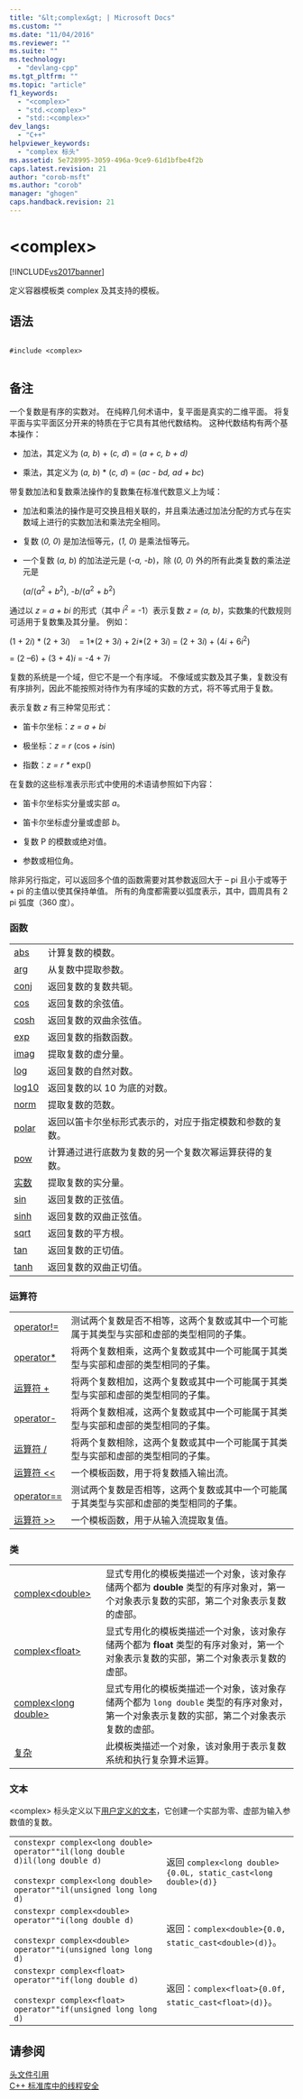 ```yaml
---
title: "&lt;complex&gt; | Microsoft Docs"
ms.custom: ""
ms.date: "11/04/2016"
ms.reviewer: ""
ms.suite: ""
ms.technology: 
  - "devlang-cpp"
ms.tgt_pltfrm: ""
ms.topic: "article"
f1_keywords: 
  - "<complex>"
  - "std.<complex>"
  - "std::<complex>"
dev_langs: 
  - "C++"
helpviewer_keywords: 
  - "complex 标头"
ms.assetid: 5e728995-3059-496a-9ce9-61d1bfbe4f2b
caps.latest.revision: 21
author: "corob-msft"
ms.author: "corob"
manager: "ghogen"
caps.handback.revision: 21
---
```

# &lt;complex&gt;
[!INCLUDE[vs2017banner](../assembler/inline/includes/vs2017banner.md)]

定义容器模板类 complex 及其支持的模板。  
  
## 语法  
  
```  
  
#include <complex>  
  
```  
  
## 备注  
 一个复数是有序的实数对。  在纯粹几何术语中，复平面是真实的二维平面。  将复平面与实平面区分开来的特质在于它具有其他代数结构。  这种代数结构有两个基本操作：  
  
-   加法，其定义为 \(*a, b*\) \+ \(*c, d*\) \= \(*a \+ c, b \+ d\)*  
  
-   乘法，其定义为 \(*a, b*\) \* \(*c, d*\) \= \(*ac \- bd, ad \+ bc*\)  
  
 带复数加法和复数乘法操作的复数集在标准代数意义上为域：  
  
-   加法和乘法的操作是可交换且相关联的，并且乘法通过加法分配的方式与在实数域上进行的实数加法和乘法完全相同。  
  
-   复数 \(*0, 0*\) 是加法恒等元，\(*1, 0*\) 是乘法恒等元。  
  
-   一个复数 \(*a, b*\) 的加法逆元是 \(*\-a, \-b*\)，除 \(*0, 0*\) 外的所有此类复数的乘法逆元是  
  
     \(*a*\/\(*a*<sup>2</sup> \+ *b*<sup>2</sup>\), \-*b*\/\(*a*<sup>2</sup> \+ *b*<sup>2</sup>\)  
  
 通过以 *z \= a \+ bi* 的形式（其中 *i*<sup>2</sup> *\=* \-1）表示复数 *z \= \(a, b\)*，实数集的代数规则可适用于复数集及其分量。  例如：  
  
 \(1 \+ 2*i*\) \* \(2 \+ 3*i*\)    \= 1\*\(2 \+ 3*i*\) \+ 2*i*\*\(2 \+ 3*i*\) \= \(2 \+ 3*i*\) \+ \(4*i* \+ 6*i*<sup>2</sup>\)  
  
 \= \(2 –6\) \+ \(3 \+ 4\)*i* \= \-4 \+ 7*i*  
  
 复数的系统是一个域，但它不是一个有序域。  不像域或实数及其子集，复数没有有序排列，因此不能按照对待作为有序域的实数的方式，将不等式用于复数。  
  
 表示复数 *z* 有三种常见形式：  
  
-   笛卡尔坐标：*z \= a \+ bi*  
  
-   极坐标：*z \= r* \(cos *\+ i*sin\)  
  
-   指数：*z \= r \** exp\(\)  
  
 在复数的这些标准表示形式中使用的术语请参照如下内容：  
  
-   笛卡尔坐标实分量或实部 *a*。  
  
-   笛卡尔坐标虚分量或虚部 *b*。  
  
-   复数 P 的模数或绝对值。  
  
-   参数或相位角。  
  
 除非另行指定，可以返回多个值的函数需要对其参数返回大于 – pi 且小于或等于 \+ pi 的主值以使其保持单值。  所有的角度都需要以弧度表示，其中，圆周具有 2 pi 弧度（360 度）。  
  
### 函数  
  
|||  
|-|-|  
|[abs](../Topic/abs.md)|计算复数的模数。|  
|[arg](../Topic/arg.md)|从复数中提取参数。|  
|[conj](../Topic/conj.md)|返回复数的复数共轭。|  
|[cos](../Topic/cos.md)|返回复数的余弦值。|  
|[cosh](../Topic/cosh.md)|返回复数的双曲余弦值。|  
|[exp](../Topic/exp.md)|返回复数的指数函数。|  
|[imag](../Topic/imag.md)|提取复数的虚分量。|  
|[log](../Topic/log.md)|返回复数的自然对数。|  
|[log10](../Topic/log10.md)|返回复数的以 10 为底的对数。|  
|[norm](../Topic/norm.md)|提取复数的范数。|  
|[polar](../Topic/polar.md)|返回以笛卡尔坐标形式表示的，对应于指定模数和参数的复数。|  
|[pow](../Topic/pow.md)|计算通过进行底数为复数的另一个复数次幂运算获得的复数。|  
|[实数](../Topic/real.md)|提取复数的实分量。|  
|[sin](../Topic/sin.md)|返回复数的正弦值。|  
|[sinh](../Topic/sinh.md)|返回复数的双曲正弦值。|  
|[sqrt](../Topic/sqrt.md)|返回复数的平方根。|  
|[tan](../Topic/Functions%20tan.md)|返回复数的正切值。|  
|[tanh](../Topic/tanh.md)|返回复数的双曲正切值。|  
  
### 运算符  
  
|||  
|-|-|  
|[operator\!\=](../Topic/operator!=%20\(%3Ccomplex%3E\).md)|测试两个复数是否不相等，这两个复数或其中一个可能属于其类型与实部和虚部的类型相同的子集。|  
|[operator\*](../Topic/operator*%20\(%3Ccomplex%3E\).md)|将两个复数相乘，这两个复数或其中一个可能属于其类型与实部和虚部的类型相同的子集。|  
|[运算符 \+](../Topic/operator+%20\(%3Ccomplex%3E\).md)|将两个复数相加，这两个复数或其中一个可能属于其类型与实部和虚部的类型相同的子集。|  
|[operator\-](../Topic/operator-%20\(%3Ccomplex%3E\)1.md)|将两个复数相减，这两个复数或其中一个可能属于其类型与实部和虚部的类型相同的子集。|  
|[运算符 \/](../Topic/operator-%20\(%3Ccomplex%3E\)2.md)|将两个复数相除，这两个复数或其中一个可能属于其类型与实部和虚部的类型相同的子集。|  
|[运算符 \<\<](../Topic/operator%3C%3C%20\(%3Ccomplex%3E\).md)|一个模板函数，用于将复数插入输出流。|  
|[operator\=\=](../Topic/operator==%20\(%3Ccomplex%3E\).md)|测试两个复数是否相等，这两个复数或其中一个可能属于其类型与实部和虚部的类型相同的子集。|  
|[运算符 \>\>](../Topic/operator%3E%3E%20\(%3Ccomplex%3E\).md)|一个模板函数，用于从输入流提取复值。|  
  
### 类  
  
|||  
|-|-|  
|[complex\<double\>](../standard-library/complex-double.md)|显式专用化的模板类描述一个对象，该对象存储两个都为 **double** 类型的有序对象对，第一个对象表示复数的实部，第二个对象表示复数的虚部。|  
|[complex\<float\>](../standard-library/complex-float.md)|显式专用化的模板类描述一个对象，该对象存储两个都为 **float** 类型的有序对象对，第一个对象表示复数的实部，第二个对象表示复数的虚部。|  
|[complex\<long double\>](../standard-library/complex-long-double.md)|显式专用化的模板类描述一个对象，该对象存储两个都为 `long double` 类型的有序对象对，第一个对象表示复数的实部，第二个对象表示复数的虚部。|  
|[复杂](../standard-library/complex-class.md)|此模板类描述一个对象，该对象用于表示复数系统和执行复杂算术运算。|  
  
### 文本  
 \<complex\> 标头定义以下[用户定义的文本](../cpp/user-defined-literals-cpp.md)，它创建一个实部为零、虚部为输入参数值的复数。  
  
|||  
|-|-|  
|`constexpr complex<long double> operator""il(long double d)il(long double d)`<br /><br /> `constexpr complex<long double> operator""il(unsigned long long d)`|返回 `complex<long double>{0.0L, static_cast<long double>(d)}`|  
|`constexpr complex<double> operator""i(long double d)`<br /><br /> `constexpr complex<double> operator""i(unsigned long long d)`|返回：`complex<double>{0.0, static_cast<double>(d)}`。|  
|`constexpr complex<float> operator""if(long double d)`<br /><br /> `constexpr complex<float> operator""if(unsigned long long d)`|返回：`complex<float>{0.0f, static_cast<float>(d)}`。|  
  
## 请参阅  
 [头文件引用](../standard-library/cpp-standard-library-header-files.md)   
 [C\+\+ 标准库中的线程安全](../standard-library/thread-safety-in-the-cpp-standard-library.md)